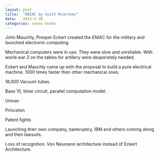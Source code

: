 ```yaml
---
layout: post
title:  "ENIAC by Scott Mcartney"
date:   2015-5-30
categories: notes books
---
```


John Mauchly, Presper Eckert created the ENIAC for the military and launched electronic computing.


Mechanical computers were in use.  They were slow and unreliable. With world war 2 on the tables for artillery were desperately needed.

Eckert and Mauchly came up with the proposal to build a pure electrical machine.  1000 times faster then other mechanical ones.

18,000 Vacuum tubes.

Base 10, timer circuit, parallel computation model.

Univac

Princeton 

Patent fights

Launching their own company, bankruptcy, IBM and others coming along and then lawsuits.

Loss of recognition.  Von Neumann architecture instead of Eckert Architecture.